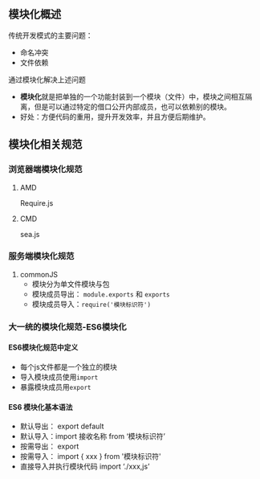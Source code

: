 ## 模块化概述

传统开发模式的主要问题：

- 命名冲突
- 文件依赖

通过模块化解决上述问题

-  **模块化**就是把单独的一个功能封装到一个模块（文件）中，模块之间相互隔离，但是可以通过特定的借口公开内部成员，也可以依赖别的模块。
-  好处：方便代码的重用，提升开发效率，并且方便后期维护。

## 模块化相关规范

### 浏览器端模块化规范

1. AMD

   Require.js

2. CMD

   sea.js

### 服务端模块化规范

1. commonJS
   - 模块分为单文件模块与包
   - 模块成员导出： `module.exports` 和 `exports`
   - 模块成员导入：`require('模块标识符')`

### 大一统的模块化规范-ES6模块化

#### ES6模块化规范中定义

- 每个js文件都是一个独立的模块
- 导入模块成员使用`import`
- 暴露模块成员用`export`

#### ES6 模块化基本语法

- 默认导出： export default 
- 默认导入：import 接收名称 from ‘模块标识符’
- 按需导出： export 
- 按需导入： import { xxx } from '模块标识符'
- 直接导入并执行模块代码 import ‘./xxx,js’